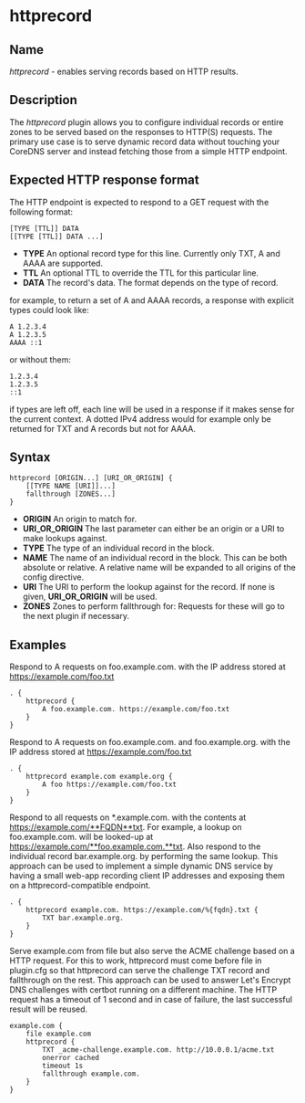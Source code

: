 # httprecord

## Name

*httprecord* - enables serving records based on HTTP results.

## Description

The *httprecord* plugin allows you to configure individual records or entire zones to be served based on the responses
to HTTP(S) requests. The primary use case is to serve dynamic record data without touching your CoreDNS server and
instead fetching those from a simple HTTP endpoint.

## Expected HTTP response format

The HTTP endpoint is expected to respond to a GET request with the following format:

~~~
[TYPE [TTL]] DATA
[[TYPE [TTL]] DATA ...]
~~~

* **TYPE** An optional record type for this line. Currently only TXT, A and AAAA are supported.
* **TTL** An optional TTL to override the TTL for this particular line.
* **DATA** The record's data. The format depends on the type of record.

for example, to return a set of A and AAAA records, a response with explicit types could look like:

~~~
A 1.2.3.4
A 1.2.3.5
AAAA ::1
~~~

or without them:

~~~
1.2.3.4
1.2.3.5
::1
~~~

if types are left off, each line will be used in a response if it makes sense for the current context. A dotted IPv4
address would for example only be returned for TXT and A records but not for AAAA.

## Syntax

~~~
httprecord [ORIGIN...] [URI_OR_ORIGIN] {
    [[TYPE NAME [URI]]...]
    fallthrough [ZONES...]
}
~~~

* **ORIGIN** An origin to match for.
* **URI_OR_ORIGIN** The last parameter can either be an origin or a URI to make lookups against.
* **TYPE** The type of an individual record in the block.
* **NAME** The name of an individual record in the block. This can be both absolute or relative. A relative name will
  be expanded to all origins of the config directive.
* **URI** The URI to perform the lookup against for the record. If none is given, **URI_OR_ORIGIN** will be used.
* **ZONES** Zones to perform fallthrough for: Requests for these will go to the next plugin if necessary.

## Examples

Respond to A requests on foo.example.com. with the IP address stored at https://example.com/foo.txt

~~~ corefile
. {
    httprecord {
        A foo.example.com. https://example.com/foo.txt
    }
}
~~~

Respond to A requests on foo.example.com. and foo.example.org. with the IP address stored at https://example.com/foo.txt

~~~ corefile
. {
    httprecord example.com example.org {
        A foo https://example.com/foo.txt
    }
}
~~~

Respond to all requests on *.example.com. with the contents at https://example.com/**FQDN**txt. For example, a lookup
on foo.example.com. will be looked-up at https://example.com/**foo.example.com.**txt. Also respond to the individual
record bar.example.org. by performing the same lookup. This approach can be used to implement a simple dynamic DNS
service by having a small web-app recording client IP addresses and exposing them on a httprecord-compatible endpoint.

~~~ corefile
. {
    httprecord example.com. https://example.com/%{fqdn}.txt {
        TXT bar.example.org.
    }
}
~~~

Serve example.com from file but also serve the ACME challenge based on a HTTP request. For this to work, httprecord
must come before file in plugin.cfg so that httprecord can serve the challenge TXT record and fallthrough on the
rest. This approach can be used to answer Let's Encrypt DNS challenges with certbot running on a different machine.
The HTTP request has a timeout of 1 second and in case of failure, the last successful result will be reused.

~~~ corefile
example.com {
    file example.com
    httprecord {
        TXT _acme-challenge.example.com. http://10.0.0.1/acme.txt
        onerror cached
        timeout 1s
        fallthrough example.com.
    }
}
~~~